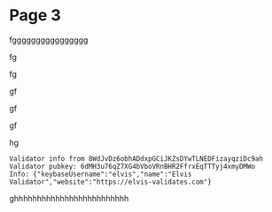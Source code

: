 # Page 3

fgggggggggggggggg

fg

fg

gf



gf

gf

hg



```
Validator info from 8WdJvDz6obhADdxpGCiJKZsDYwTLNEDFizayqziDc9ah  
Validator pubkey: 6dMH3u76qZ7XG4bVboVRnBHR2FfrxEqTTTyj4xmyDMWo  
Info: {"keybaseUsername":"elvis","name":"Elvis Validator","website":"https://elvis-validates.com"}

```







ghhhhhhhhhhhhhhhhhhhhhhhhh
